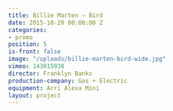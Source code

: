```yaml
---
title: Billie Marten — Bird
date: 2015-10-20 00:00:00 Z
categories:
- promo
position: 5
is-front: false
image: "/uploads/billie-marten-bird-wide.jpg"
vimeo: 143015938
director: Franklyn Banks
production-company: Gas + Electric
equipment: Arri Alexa Mini
layout: project
---
```


